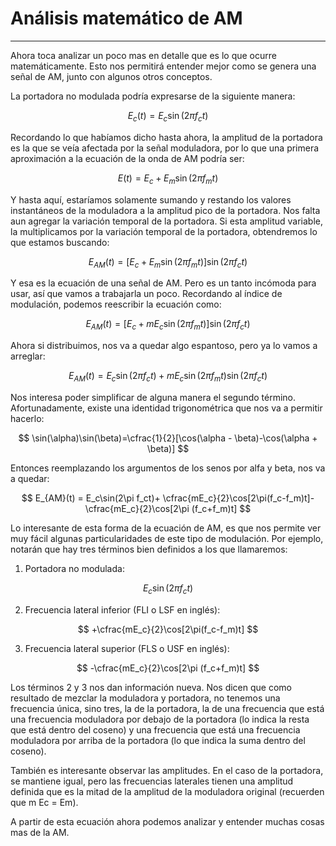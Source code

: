 # Análisis matemático de AM
---
Ahora toca analizar un poco mas en detalle que es lo que ocurre matemáticamente. Esto nos permitirá entender mejor como se genera una señal de AM, junto con algunos otros conceptos.

La portadora no modulada podría expresarse de la siguiente manera:

$$
E_c(t)=E_c\sin(2\pi f_c t)
$$

Recordando lo que habíamos dicho hasta ahora, la amplitud de la portadora es la que se veía afectada por la señal moduladora, por lo que una primera aproximación a la ecuación de la onda de AM podría ser:

$$
E(t)=E_c+E_m\sin(2 \pi f_m t)
$$

Y hasta aquí, estaríamos solamente sumando y restando los valores instantáneos de la moduladora a la amplitud pico de la portadora. Nos falta aun agregar la variación temporal de la portadora. Si esta amplitud variable, la multiplicamos por la variación temporal de la portadora, obtendremos lo que estamos buscando:

$$
E_{AM}(t) = [E_c+E_m \sin(2 \pi f_m t)]\sin(2 \pi f_c t)
$$

Y esa es la ecuación de una señal de AM. Pero es un tanto incómoda para usar, así que vamos a trabajarla un poco. Recordando al índice de modulación, podemos reescribir la ecuación como:

$$
E_{AM}(t) = [E_c+m E_c\sin(2\pi f_mt)]\sin(2\pi f_ct)
$$

Ahora si distribuimos, nos va a quedar algo espantoso, pero ya lo vamos a arreglar:

$$
E_{AM}(t) = E_c\sin(2\pi f_ct)+m E_c\sin(2\pi f_mt)\sin(2\pi f_ct)
$$

Nos interesa poder simplificar de alguna manera el segundo término. Afortunadamente, existe una identidad trigonométrica que nos va a permitir hacerlo:

$$
\sin(\alpha)\sin(\beta)=\cfrac{1}{2}[\cos(\alpha - \beta)-\cos(\alpha + \beta)]
$$

Entonces reemplazando los argumentos de los senos por alfa y beta, nos va a quedar:

$$
E_{AM}(t) = E_c\sin(2\pi f_ct)+ \cfrac{mE_c}{2}\cos[2\pi(f_c-f_m)t]-\cfrac{mE_c}{2}\cos[2\pi (f_c+f_m)t]
$$

Lo interesante de esta forma de la ecuación de AM, es que nos permite ver muy fácil algunas particularidades de este tipo de modulación. Por ejemplo, notarán que hay tres términos bien definidos a los que llamaremos:

1. Portadora no modulada:

$$
E_c\sin(2\pi f_ct)
$$

2. Frecuencia lateral inferior (FLI o LSF en inglés):

$$
+\cfrac{mE_c}{2}\cos[2\pi(f_c-f_m)t]
$$

3. Frecuencia lateral superior (FLS o USF en inglés):

$$
-\cfrac{mE_c}{2}\cos[2\pi (f_c+f_m)t]
$$

Los términos 2 y 3 nos dan información nueva. Nos dicen que como resultado de mezclar la moduladora y portadora, no tenemos una frecuencia única, sino tres, la de la portadora, la de una frecuencia que está una frecuencia moduladora por debajo de la portadora (lo indica la resta que está dentro del coseno) y una frecuencia que está una frecuencia moduladora por arriba de la portadora (lo que indica la suma dentro del coseno).

También es interesante observar las amplitudes. En el caso de la portadora, se mantiene igual, pero las frecuencias laterales tienen una amplitud definida que es la mitad de la amplitud de la moduladora original (recuerden que m Ec = Em).

A partir de esta ecuación ahora podemos analizar y entender muchas cosas mas de la AM.